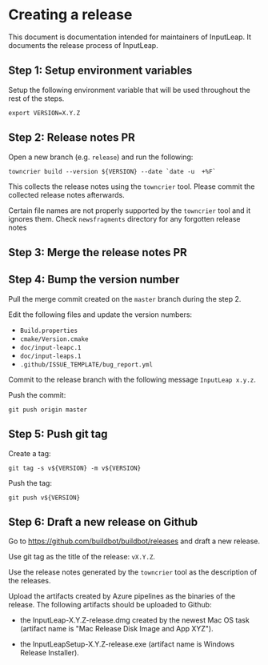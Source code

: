 Creating a release
==================

This document is documentation intended for maintainers of InputLeap.
It documents the release process of InputLeap.

Step 1: Setup environment variables
-----------------------------------

Setup the following environment variable that will be used throughout the rest of the steps.

    export VERSION=X.Y.Z

Step 2: Release notes PR
------------------------

Open a new branch (e.g. `release`) and run the following:

    towncrier build --version ${VERSION} --date `date -u  +%F`

This collects the release notes using the `towncrier` tool. Please commit the collected release
notes afterwards.

Certain file names are not properly supported by the `towncrier` tool and it ignores them.
Check `newsfragments` directory for any forgotten release notes

Step 3: Merge the release notes PR
----------------------------------

Step 4: Bump the version number
-------------------------------

Pull the merge commit created on the `master` branch during the step 2.

Edit the following files and update the version numbers:

 - `Build.properties`
 - `cmake/Version.cmake`
 - `doc/input-leapc.1`
 - `doc/input-leaps.1`
 - `.github/ISSUE_TEMPLATE/bug_report.yml`

Commit to the release branch with the following message `InputLeap x.y.z`.

Push the commit:

    git push origin master

Step 5: Push git tag
--------------------

Create a tag:

    git tag -s v${VERSION} -m v${VERSION}

Push the tag:

    git push v${VERSION}


Step 6: Draft a new release on Github
-------------------------------------

Go to https://github.com/buildbot/buildbot/releases and draft a new release.

Use git tag as the title of the release: `vX.Y.Z`.

Use the release notes generated by the `towncrier` tool as the description of the releases.

Upload the artifacts created by Azure pipelines as the binaries of the release. The following
artifacts should be uploaded to Github:

 - the InputLeap-X.Y.Z-release.dmg created by the newest Mac OS task (artifact name is
   "Mac Release Disk Image and App XYZ").

 - the InputLeapSetup-X.Y.Z-release.exe (artifact name is Windows Release Installer).
